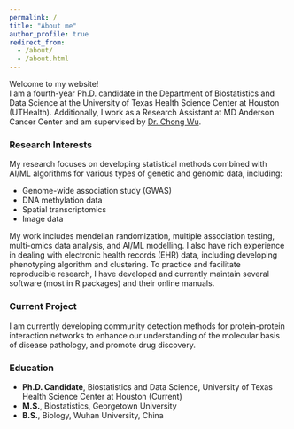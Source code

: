 ```yaml
---
permalink: /
title: "About me"
author_profile: true
redirect_from: 
  - /about/
  - /about.html
---
```

Welcome to my website!  
I am a fourth-year Ph.D. candidate in the Department of Biostatistics and Data Science at the University of Texas Health Science Center at Houston (UTHealth). Additionally, I work as a Research Assistant at MD Anderson Cancer Center and am supervised by [Dr. Chong Wu](https://wuchong.org/).

### Research Interests

My research focuses on developing statistical methods combined with AI/ML algorithms for various types of genetic and genomic data, including:

- Genome-wide association study (GWAS) 
- DNA methylation data
- Spatial transcriptomics
- Image data  
  
My work includes mendelian randomization, multiple association testing, multi-omics data analysis, and AI/ML modelling. I also have rich experience in dealing with electronic health records (EHR) data, including developing phenotyping algorithm and clustering. To practice and facilitate reproducible research, I have developed and currently maintain several software (most in R packages) and their online manuals.


### Current Project

I am currently developing community detection methods for protein-protein interaction networks to enhance our understanding of the molecular basis of disease pathology, and promote drug
discovery.

### Education

- **Ph.D. Candidate**, Biostatistics and Data Science, University of Texas Health Science Center at Houston (Current)
- **M.S.**, Biostatistics, Georgetown University
- **B.S.**, Biology, Wuhan University, China
